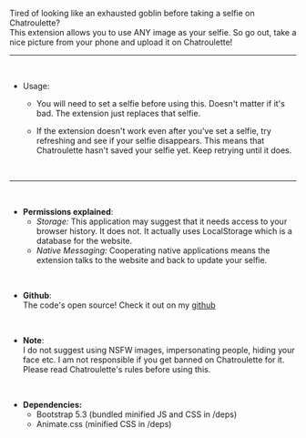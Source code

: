 Tired of looking like an exhausted goblin before taking a selfie on Chatroulette? <br>
This extension allows you to use ANY image as your selfie. So go out, take a nice picture from your phone and upload it on Chatroulette!

<hr> 

<br>

+ Usage:

  + You will need to set a selfie before using this. Doesn't matter if it's bad. The extension just replaces that selfie.

  + If the extension doesn't work even after you've set a selfie, try refreshing and see if your selfie disappears. This means that Chatroulette hasn't saved your selfie yet. Keep retrying until it does.

<br>

<hr>

<br>

+ **Permissions explained**: <br>
  + *Storage:* This application may suggest that it needs access to your browser history. It does not. It actually uses LocalStorage which is a database for the website.
  + *Native Messaging:* Cooperating native applications means the extension talks to the website and back to update your selfie.

<br>

+ **Github**: <br>
The code's open source! Check it out on my [github](https://github.com/SuppliedOrange/Chatroulette-Custom-Selfie/)

<br>

+ **Note**: <br>
I do not suggest using NSFW images, impersonating people, hiding your face etc. I am not responsible if you get banned on Chatroulette for it. Please read Chatroulette's rules before using this.

<br>

+ **Dependencies:** <br>
  + Bootstrap 5.3 (bundled minified JS and CSS in /deps)
  + Animate.css (minified CSS in /deps)
